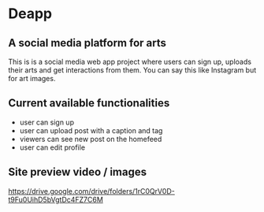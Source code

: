 # Deapp 
## A social media platform for arts

This is is a social media web app project where users can sign up, uploads their arts and get interactions from them. You can say this like Instagram but for art images.

## Current available functionalities
- user can sign up
- user can upload post with a caption and tag
- viewers can see new post on the homefeed
- user can edit profile

## Site preview video / images 

https://drive.google.com/drive/folders/1rC0QrV0D-t9Fu0UihD5bVgtDc4FZ7C6M
